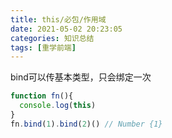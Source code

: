 ```yaml
---
title: this/必包/作用域
date: 2021-05-02 20:23:05
categories: 知识总结
tags: [重学前端]
---
```


bind可以传基本类型，只会绑定一次

```js
function fn(){
  console.log(this)
}
fn.bind(1).bind(2)() // Number {1}
```

